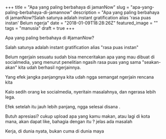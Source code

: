 +++
title = "Apa yang paling berbahaya di jamanNow"
slug = "apa-yang-paling-berbahaya-di-jamannow"
description = "Apa yang paling berbahaya di jamanNow?Salah satunya adalah instant gratification alias 'rasa puas instan'  Belum ngerja"
date = "2018-01-09T18:28:26Z"
featured_image = ""
tags = "manusia"
draft = true
+++ 
 
Apa yang paling berbahaya di #jamanNow?

Salah satunya adalah instant gratification alias "rasa puas instan" 
 
Belum ngerjain sesuatu sudah bisa menceritakan apa yang mau dibuat di socialmedia, yang menurut penelitian ngasih rasa puas yang sama "seakan-akan" kita udah berhasil ngerjainnya. 
 
Yang efek jangka panjangnya kita udah ngga semangat ngerjain rencana kita 
 
Kalo sedih orang ke socialmedia, nyeritain masalahnya, dan ngerasa lebih lega. 

Efek setelah itu jauh lebih panjang, ngga selesai disana . 

Butuh apresiasi? cukup upload apa yang kamu makan, atau lagi di kota mana, akan dapat like, bahagia dengan itu ? jelas ada masalah 

Kerja, di dunia nyata, bukan cuma di dunia maya
